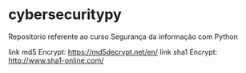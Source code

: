 # cybersecuritypy
Repositorio referente ao curso Segurança da informação com Python



link md5 Encrypt: https://md5decrypt.net/en/
link sha1 Encrypt: http://www.sha1-online.com/
